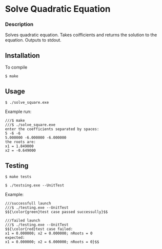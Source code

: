 # Solve Quadratic Equation
### Description
Solves quadratic equation. Takes coifficients and returns the solution to the equation. Outputs to stdout.

## Installation
To compile 
```
$ make
```

## Usage
```
$ ./solve_square.exe
```
Example run:
```
///$ make
///$ ./solve_square.exe
enter the coefficients separated by spaces:
5 -6 -6
5.000000 -6.000000 -6.000000
the roots are:
x1 = 1.849000
x2 = -0.649000
```

## Testing
```
$ make tests
```
```
$ ./testsing.exe --UnitTest
```
Example:
```
///successfull launch
///$ ./testing.exe --UnitTest
$${\color{green}test case passed successully}$$
```
```
///failed launch
///$ ./testing.exe --UnitTest
$${\color{red}test case failed:
x1 = 0.000000; x2 = 0.000000; nRoots = 0
expected:
x1 = 0.000000; x2 = 6.000000; nRoots = 0}$$
```